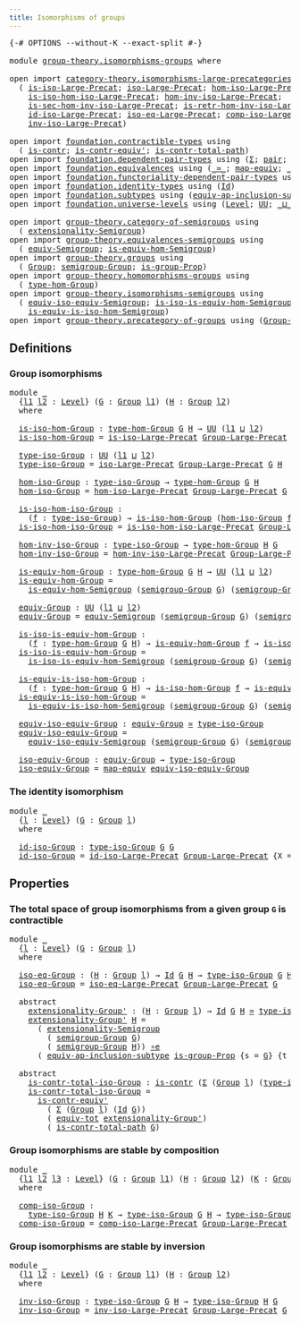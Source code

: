 ```yaml
---
title: Isomorphisms of groups
---
```


<pre class="Agda"><a id="48" class="Symbol">{-#</a> <a id="52" class="Keyword">OPTIONS</a> <a id="60" class="Pragma">--without-K</a> <a id="72" class="Pragma">--exact-split</a> <a id="86" class="Symbol">#-}</a>

<a id="91" class="Keyword">module</a> <a id="98" href="group-theory.isomorphisms-groups.html" class="Module">group-theory.isomorphisms-groups</a> <a id="131" class="Keyword">where</a>

<a id="138" class="Keyword">open</a> <a id="143" class="Keyword">import</a> <a id="150" href="category-theory.isomorphisms-large-precategories.html" class="Module">category-theory.isomorphisms-large-precategories</a> <a id="199" class="Keyword">using</a>
  <a id="207" class="Symbol">(</a> <a id="209" href="category-theory.isomorphisms-large-precategories.html#1258" class="Function">is-iso-Large-Precat</a><a id="228" class="Symbol">;</a> <a id="230" href="category-theory.isomorphisms-large-precategories.html#1884" class="Function">iso-Large-Precat</a><a id="246" class="Symbol">;</a> <a id="248" href="category-theory.isomorphisms-large-precategories.html#2030" class="Function">hom-iso-Large-Precat</a><a id="268" class="Symbol">;</a>
    <a id="274" href="category-theory.isomorphisms-large-precategories.html#2132" class="Function">is-iso-hom-iso-Large-Precat</a><a id="301" class="Symbol">;</a> <a id="303" href="category-theory.isomorphisms-large-precategories.html#2285" class="Function">hom-inv-iso-Large-Precat</a><a id="327" class="Symbol">;</a>
    <a id="333" href="category-theory.isomorphisms-large-precategories.html#2405" class="Function">is-sec-hom-inv-iso-Large-Precat</a><a id="364" class="Symbol">;</a> <a id="366" href="category-theory.isomorphisms-large-precategories.html#2657" class="Function">is-retr-hom-inv-iso-Large-Precat</a><a id="398" class="Symbol">;</a>
    <a id="404" href="category-theory.isomorphisms-large-precategories.html#3268" class="Function">id-iso-Large-Precat</a><a id="423" class="Symbol">;</a> <a id="425" href="category-theory.isomorphisms-large-precategories.html#3937" class="Function">iso-eq-Large-Precat</a><a id="444" class="Symbol">;</a> <a id="446" href="category-theory.isomorphisms-large-precategories.html#8955" class="Function">comp-iso-Large-Precat</a><a id="467" class="Symbol">;</a>
    <a id="473" href="category-theory.isomorphisms-large-precategories.html#10081" class="Function">inv-iso-Large-Precat</a><a id="493" class="Symbol">)</a>

<a id="496" class="Keyword">open</a> <a id="501" class="Keyword">import</a> <a id="508" href="foundation.contractible-types.html" class="Module">foundation.contractible-types</a> <a id="538" class="Keyword">using</a>
  <a id="546" class="Symbol">(</a> <a id="548" href="foundation-core.contractible-types.html#1006" class="Function">is-contr</a><a id="556" class="Symbol">;</a> <a id="558" href="foundation-core.contractible-types.html#3813" class="Function">is-contr-equiv&#39;</a><a id="573" class="Symbol">;</a> <a id="575" href="foundation-core.contractible-types.html#2046" class="Function">is-contr-total-path</a><a id="594" class="Symbol">)</a>
<a id="596" class="Keyword">open</a> <a id="601" class="Keyword">import</a> <a id="608" href="foundation.dependent-pair-types.html" class="Module">foundation.dependent-pair-types</a> <a id="640" class="Keyword">using</a> <a id="646" class="Symbol">(</a><a id="647" href="foundation-core.dependent-pair-types.html#515" class="Record">Σ</a><a id="648" class="Symbol">;</a> <a id="650" href="foundation-core.dependent-pair-types.html#588" class="InductiveConstructor">pair</a><a id="654" class="Symbol">;</a> <a id="656" href="foundation-core.dependent-pair-types.html#605" class="Field">pr1</a><a id="659" class="Symbol">;</a> <a id="661" href="foundation-core.dependent-pair-types.html#617" class="Field">pr2</a><a id="664" class="Symbol">)</a>
<a id="666" class="Keyword">open</a> <a id="671" class="Keyword">import</a> <a id="678" href="foundation.equivalences.html" class="Module">foundation.equivalences</a> <a id="702" class="Keyword">using</a> <a id="708" class="Symbol">(</a><a id="709" href="foundation-core.equivalences.html#1621" class="Function Operator">_≃_</a><a id="712" class="Symbol">;</a> <a id="714" href="foundation-core.equivalences.html#1821" class="Function">map-equiv</a><a id="723" class="Symbol">;</a> <a id="725" href="foundation-core.equivalences.html#7869" class="Function Operator">_∘e_</a><a id="729" class="Symbol">)</a>
<a id="731" class="Keyword">open</a> <a id="736" class="Keyword">import</a> <a id="743" href="foundation.functoriality-dependent-pair-types.html" class="Module">foundation.functoriality-dependent-pair-types</a> <a id="789" class="Keyword">using</a> <a id="795" class="Symbol">(</a><a id="796" href="foundation-core.functoriality-dependent-pair-types.html#7267" class="Function">equiv-tot</a><a id="805" class="Symbol">)</a>
<a id="807" class="Keyword">open</a> <a id="812" class="Keyword">import</a> <a id="819" href="foundation.identity-types.html" class="Module">foundation.identity-types</a> <a id="845" class="Keyword">using</a> <a id="851" class="Symbol">(</a><a id="852" href="foundation-core.identity-types.html#1767" class="Datatype">Id</a><a id="854" class="Symbol">)</a>
<a id="856" class="Keyword">open</a> <a id="861" class="Keyword">import</a> <a id="868" href="foundation.subtypes.html" class="Module">foundation.subtypes</a> <a id="888" class="Keyword">using</a> <a id="894" class="Symbol">(</a><a id="895" href="foundation-core.subtypes.html#4150" class="Function">equiv-ap-inclusion-subtype</a><a id="921" class="Symbol">)</a>
<a id="923" class="Keyword">open</a> <a id="928" class="Keyword">import</a> <a id="935" href="foundation.universe-levels.html" class="Module">foundation.universe-levels</a> <a id="962" class="Keyword">using</a> <a id="968" class="Symbol">(</a><a id="969" href="Agda.Primitive.html#597" class="Postulate">Level</a><a id="974" class="Symbol">;</a> <a id="976" href="foundation-core.universe-levels.html#235" class="Primitive">UU</a><a id="978" class="Symbol">;</a> <a id="980" href="Agda.Primitive.html#810" class="Primitive Operator">_⊔_</a><a id="983" class="Symbol">)</a>

<a id="986" class="Keyword">open</a> <a id="991" class="Keyword">import</a> <a id="998" href="group-theory.category-of-semigroups.html" class="Module">group-theory.category-of-semigroups</a> <a id="1034" class="Keyword">using</a>
  <a id="1042" class="Symbol">(</a> <a id="1044" href="group-theory.category-of-semigroups.html#1229" class="Function">extensionality-Semigroup</a><a id="1068" class="Symbol">)</a>
<a id="1070" class="Keyword">open</a> <a id="1075" class="Keyword">import</a> <a id="1082" href="group-theory.equivalences-semigroups.html" class="Module">group-theory.equivalences-semigroups</a> <a id="1119" class="Keyword">using</a>
  <a id="1127" class="Symbol">(</a> <a id="1129" href="group-theory.equivalences-semigroups.html#2072" class="Function">equiv-Semigroup</a><a id="1144" class="Symbol">;</a> <a id="1146" href="group-theory.equivalences-semigroups.html#2200" class="Function">is-equiv-hom-Semigroup</a><a id="1168" class="Symbol">)</a>
<a id="1170" class="Keyword">open</a> <a id="1175" class="Keyword">import</a> <a id="1182" href="group-theory.groups.html" class="Module">group-theory.groups</a> <a id="1202" class="Keyword">using</a>
  <a id="1210" class="Symbol">(</a> <a id="1212" href="group-theory.groups.html#2750" class="Function">Group</a><a id="1217" class="Symbol">;</a> <a id="1219" href="group-theory.groups.html#2872" class="Function">semigroup-Group</a><a id="1234" class="Symbol">;</a> <a id="1236" href="group-theory.groups.html#10692" class="Function">is-group-Prop</a><a id="1249" class="Symbol">)</a>
<a id="1251" class="Keyword">open</a> <a id="1256" class="Keyword">import</a> <a id="1263" href="group-theory.homomorphisms-groups.html" class="Module">group-theory.homomorphisms-groups</a> <a id="1297" class="Keyword">using</a>
  <a id="1305" class="Symbol">(</a> <a id="1307" href="group-theory.homomorphisms-groups.html#1635" class="Function">type-hom-Group</a><a id="1321" class="Symbol">)</a>
<a id="1323" class="Keyword">open</a> <a id="1328" class="Keyword">import</a> <a id="1335" href="group-theory.isomorphisms-semigroups.html" class="Module">group-theory.isomorphisms-semigroups</a> <a id="1372" class="Keyword">using</a>
  <a id="1380" class="Symbol">(</a> <a id="1382" href="group-theory.isomorphisms-semigroups.html#6268" class="Function">equiv-iso-equiv-Semigroup</a><a id="1407" class="Symbol">;</a> <a id="1409" href="group-theory.isomorphisms-semigroups.html#5239" class="Function">is-iso-is-equiv-hom-Semigroup</a><a id="1438" class="Symbol">;</a>
    <a id="1444" href="group-theory.isomorphisms-semigroups.html#5931" class="Function">is-equiv-is-iso-hom-Semigroup</a><a id="1473" class="Symbol">)</a>
<a id="1475" class="Keyword">open</a> <a id="1480" class="Keyword">import</a> <a id="1487" href="group-theory.precategory-of-groups.html" class="Module">group-theory.precategory-of-groups</a> <a id="1522" class="Keyword">using</a> <a id="1528" class="Symbol">(</a><a id="1529" href="group-theory.precategory-of-groups.html#747" class="Function">Group-Large-Precat</a><a id="1547" class="Symbol">)</a>
</pre>
## Definitions

### Group isomorphisms

<pre class="Agda"><a id="1602" class="Keyword">module</a> <a id="1609" href="group-theory.isomorphisms-groups.html#1609" class="Module">_</a>
  <a id="1613" class="Symbol">{</a><a id="1614" href="group-theory.isomorphisms-groups.html#1614" class="Bound">l1</a> <a id="1617" href="group-theory.isomorphisms-groups.html#1617" class="Bound">l2</a> <a id="1620" class="Symbol">:</a> <a id="1622" href="Agda.Primitive.html#597" class="Postulate">Level</a><a id="1627" class="Symbol">}</a> <a id="1629" class="Symbol">(</a><a id="1630" href="group-theory.isomorphisms-groups.html#1630" class="Bound">G</a> <a id="1632" class="Symbol">:</a> <a id="1634" href="group-theory.groups.html#2750" class="Function">Group</a> <a id="1640" href="group-theory.isomorphisms-groups.html#1614" class="Bound">l1</a><a id="1642" class="Symbol">)</a> <a id="1644" class="Symbol">(</a><a id="1645" href="group-theory.isomorphisms-groups.html#1645" class="Bound">H</a> <a id="1647" class="Symbol">:</a> <a id="1649" href="group-theory.groups.html#2750" class="Function">Group</a> <a id="1655" href="group-theory.isomorphisms-groups.html#1617" class="Bound">l2</a><a id="1657" class="Symbol">)</a>
  <a id="1661" class="Keyword">where</a>
  
  <a id="1672" href="group-theory.isomorphisms-groups.html#1672" class="Function">is-iso-hom-Group</a> <a id="1689" class="Symbol">:</a> <a id="1691" href="group-theory.homomorphisms-groups.html#1635" class="Function">type-hom-Group</a> <a id="1706" href="group-theory.isomorphisms-groups.html#1630" class="Bound">G</a> <a id="1708" href="group-theory.isomorphisms-groups.html#1645" class="Bound">H</a> <a id="1710" class="Symbol">→</a> <a id="1712" href="foundation-core.universe-levels.html#235" class="Primitive">UU</a> <a id="1715" class="Symbol">(</a><a id="1716" href="group-theory.isomorphisms-groups.html#1614" class="Bound">l1</a> <a id="1719" href="Agda.Primitive.html#810" class="Primitive Operator">⊔</a> <a id="1721" href="group-theory.isomorphisms-groups.html#1617" class="Bound">l2</a><a id="1723" class="Symbol">)</a>
  <a id="1727" href="group-theory.isomorphisms-groups.html#1672" class="Function">is-iso-hom-Group</a> <a id="1744" class="Symbol">=</a> <a id="1746" href="category-theory.isomorphisms-large-precategories.html#1258" class="Function">is-iso-Large-Precat</a> <a id="1766" href="group-theory.precategory-of-groups.html#747" class="Function">Group-Large-Precat</a> <a id="1785" class="Symbol">{</a><a id="1786" class="Argument">X</a> <a id="1788" class="Symbol">=</a> <a id="1790" href="group-theory.isomorphisms-groups.html#1630" class="Bound">G</a><a id="1791" class="Symbol">}</a> <a id="1793" class="Symbol">{</a><a id="1794" class="Argument">Y</a> <a id="1796" class="Symbol">=</a> <a id="1798" href="group-theory.isomorphisms-groups.html#1645" class="Bound">H</a><a id="1799" class="Symbol">}</a>

  <a id="1804" href="group-theory.isomorphisms-groups.html#1804" class="Function">type-iso-Group</a> <a id="1819" class="Symbol">:</a> <a id="1821" href="foundation-core.universe-levels.html#235" class="Primitive">UU</a> <a id="1824" class="Symbol">(</a><a id="1825" href="group-theory.isomorphisms-groups.html#1614" class="Bound">l1</a> <a id="1828" href="Agda.Primitive.html#810" class="Primitive Operator">⊔</a> <a id="1830" href="group-theory.isomorphisms-groups.html#1617" class="Bound">l2</a><a id="1832" class="Symbol">)</a>
  <a id="1836" href="group-theory.isomorphisms-groups.html#1804" class="Function">type-iso-Group</a> <a id="1851" class="Symbol">=</a> <a id="1853" href="category-theory.isomorphisms-large-precategories.html#1884" class="Function">iso-Large-Precat</a> <a id="1870" href="group-theory.precategory-of-groups.html#747" class="Function">Group-Large-Precat</a> <a id="1889" href="group-theory.isomorphisms-groups.html#1630" class="Bound">G</a> <a id="1891" href="group-theory.isomorphisms-groups.html#1645" class="Bound">H</a>

  <a id="1896" href="group-theory.isomorphisms-groups.html#1896" class="Function">hom-iso-Group</a> <a id="1910" class="Symbol">:</a> <a id="1912" href="group-theory.isomorphisms-groups.html#1804" class="Function">type-iso-Group</a> <a id="1927" class="Symbol">→</a> <a id="1929" href="group-theory.homomorphisms-groups.html#1635" class="Function">type-hom-Group</a> <a id="1944" href="group-theory.isomorphisms-groups.html#1630" class="Bound">G</a> <a id="1946" href="group-theory.isomorphisms-groups.html#1645" class="Bound">H</a>
  <a id="1950" href="group-theory.isomorphisms-groups.html#1896" class="Function">hom-iso-Group</a> <a id="1964" class="Symbol">=</a> <a id="1966" href="category-theory.isomorphisms-large-precategories.html#2030" class="Function">hom-iso-Large-Precat</a> <a id="1987" href="group-theory.precategory-of-groups.html#747" class="Function">Group-Large-Precat</a> <a id="2006" href="group-theory.isomorphisms-groups.html#1630" class="Bound">G</a> <a id="2008" href="group-theory.isomorphisms-groups.html#1645" class="Bound">H</a>

  <a id="2013" href="group-theory.isomorphisms-groups.html#2013" class="Function">is-iso-hom-iso-Group</a> <a id="2034" class="Symbol">:</a>
    <a id="2040" class="Symbol">(</a><a id="2041" href="group-theory.isomorphisms-groups.html#2041" class="Bound">f</a> <a id="2043" class="Symbol">:</a> <a id="2045" href="group-theory.isomorphisms-groups.html#1804" class="Function">type-iso-Group</a><a id="2059" class="Symbol">)</a> <a id="2061" class="Symbol">→</a> <a id="2063" href="group-theory.isomorphisms-groups.html#1672" class="Function">is-iso-hom-Group</a> <a id="2080" class="Symbol">(</a><a id="2081" href="group-theory.isomorphisms-groups.html#1896" class="Function">hom-iso-Group</a> <a id="2095" href="group-theory.isomorphisms-groups.html#2041" class="Bound">f</a><a id="2096" class="Symbol">)</a>
  <a id="2100" href="group-theory.isomorphisms-groups.html#2013" class="Function">is-iso-hom-iso-Group</a> <a id="2121" class="Symbol">=</a> <a id="2123" href="category-theory.isomorphisms-large-precategories.html#2132" class="Function">is-iso-hom-iso-Large-Precat</a> <a id="2151" href="group-theory.precategory-of-groups.html#747" class="Function">Group-Large-Precat</a> <a id="2170" href="group-theory.isomorphisms-groups.html#1630" class="Bound">G</a> <a id="2172" href="group-theory.isomorphisms-groups.html#1645" class="Bound">H</a>

  <a id="2177" href="group-theory.isomorphisms-groups.html#2177" class="Function">hom-inv-iso-Group</a> <a id="2195" class="Symbol">:</a> <a id="2197" href="group-theory.isomorphisms-groups.html#1804" class="Function">type-iso-Group</a> <a id="2212" class="Symbol">→</a> <a id="2214" href="group-theory.homomorphisms-groups.html#1635" class="Function">type-hom-Group</a> <a id="2229" href="group-theory.isomorphisms-groups.html#1645" class="Bound">H</a> <a id="2231" href="group-theory.isomorphisms-groups.html#1630" class="Bound">G</a>
  <a id="2235" href="group-theory.isomorphisms-groups.html#2177" class="Function">hom-inv-iso-Group</a> <a id="2253" class="Symbol">=</a> <a id="2255" href="category-theory.isomorphisms-large-precategories.html#2285" class="Function">hom-inv-iso-Large-Precat</a> <a id="2280" href="group-theory.precategory-of-groups.html#747" class="Function">Group-Large-Precat</a> <a id="2299" href="group-theory.isomorphisms-groups.html#1630" class="Bound">G</a> <a id="2301" href="group-theory.isomorphisms-groups.html#1645" class="Bound">H</a>

  <a id="2306" href="group-theory.isomorphisms-groups.html#2306" class="Function">is-equiv-hom-Group</a> <a id="2325" class="Symbol">:</a> <a id="2327" href="group-theory.homomorphisms-groups.html#1635" class="Function">type-hom-Group</a> <a id="2342" href="group-theory.isomorphisms-groups.html#1630" class="Bound">G</a> <a id="2344" href="group-theory.isomorphisms-groups.html#1645" class="Bound">H</a> <a id="2346" class="Symbol">→</a> <a id="2348" href="foundation-core.universe-levels.html#235" class="Primitive">UU</a> <a id="2351" class="Symbol">(</a><a id="2352" href="group-theory.isomorphisms-groups.html#1614" class="Bound">l1</a> <a id="2355" href="Agda.Primitive.html#810" class="Primitive Operator">⊔</a> <a id="2357" href="group-theory.isomorphisms-groups.html#1617" class="Bound">l2</a><a id="2359" class="Symbol">)</a>
  <a id="2363" href="group-theory.isomorphisms-groups.html#2306" class="Function">is-equiv-hom-Group</a> <a id="2382" class="Symbol">=</a>
    <a id="2388" href="group-theory.equivalences-semigroups.html#2200" class="Function">is-equiv-hom-Semigroup</a> <a id="2411" class="Symbol">(</a><a id="2412" href="group-theory.groups.html#2872" class="Function">semigroup-Group</a> <a id="2428" href="group-theory.isomorphisms-groups.html#1630" class="Bound">G</a><a id="2429" class="Symbol">)</a> <a id="2431" class="Symbol">(</a><a id="2432" href="group-theory.groups.html#2872" class="Function">semigroup-Group</a> <a id="2448" href="group-theory.isomorphisms-groups.html#1645" class="Bound">H</a><a id="2449" class="Symbol">)</a>

  <a id="2454" href="group-theory.isomorphisms-groups.html#2454" class="Function">equiv-Group</a> <a id="2466" class="Symbol">:</a> <a id="2468" href="foundation-core.universe-levels.html#235" class="Primitive">UU</a> <a id="2471" class="Symbol">(</a><a id="2472" href="group-theory.isomorphisms-groups.html#1614" class="Bound">l1</a> <a id="2475" href="Agda.Primitive.html#810" class="Primitive Operator">⊔</a> <a id="2477" href="group-theory.isomorphisms-groups.html#1617" class="Bound">l2</a><a id="2479" class="Symbol">)</a>
  <a id="2483" href="group-theory.isomorphisms-groups.html#2454" class="Function">equiv-Group</a> <a id="2495" class="Symbol">=</a> <a id="2497" href="group-theory.equivalences-semigroups.html#2072" class="Function">equiv-Semigroup</a> <a id="2513" class="Symbol">(</a><a id="2514" href="group-theory.groups.html#2872" class="Function">semigroup-Group</a> <a id="2530" href="group-theory.isomorphisms-groups.html#1630" class="Bound">G</a><a id="2531" class="Symbol">)</a> <a id="2533" class="Symbol">(</a><a id="2534" href="group-theory.groups.html#2872" class="Function">semigroup-Group</a> <a id="2550" href="group-theory.isomorphisms-groups.html#1645" class="Bound">H</a><a id="2551" class="Symbol">)</a>

  <a id="2556" href="group-theory.isomorphisms-groups.html#2556" class="Function">is-iso-is-equiv-hom-Group</a> <a id="2582" class="Symbol">:</a>
    <a id="2588" class="Symbol">(</a><a id="2589" href="group-theory.isomorphisms-groups.html#2589" class="Bound">f</a> <a id="2591" class="Symbol">:</a> <a id="2593" href="group-theory.homomorphisms-groups.html#1635" class="Function">type-hom-Group</a> <a id="2608" href="group-theory.isomorphisms-groups.html#1630" class="Bound">G</a> <a id="2610" href="group-theory.isomorphisms-groups.html#1645" class="Bound">H</a><a id="2611" class="Symbol">)</a> <a id="2613" class="Symbol">→</a> <a id="2615" href="group-theory.isomorphisms-groups.html#2306" class="Function">is-equiv-hom-Group</a> <a id="2634" href="group-theory.isomorphisms-groups.html#2589" class="Bound">f</a> <a id="2636" class="Symbol">→</a> <a id="2638" href="group-theory.isomorphisms-groups.html#1672" class="Function">is-iso-hom-Group</a> <a id="2655" href="group-theory.isomorphisms-groups.html#2589" class="Bound">f</a>
  <a id="2659" href="group-theory.isomorphisms-groups.html#2556" class="Function">is-iso-is-equiv-hom-Group</a> <a id="2685" class="Symbol">=</a>
    <a id="2691" href="group-theory.isomorphisms-semigroups.html#5239" class="Function">is-iso-is-equiv-hom-Semigroup</a> <a id="2721" class="Symbol">(</a><a id="2722" href="group-theory.groups.html#2872" class="Function">semigroup-Group</a> <a id="2738" href="group-theory.isomorphisms-groups.html#1630" class="Bound">G</a><a id="2739" class="Symbol">)</a> <a id="2741" class="Symbol">(</a><a id="2742" href="group-theory.groups.html#2872" class="Function">semigroup-Group</a> <a id="2758" href="group-theory.isomorphisms-groups.html#1645" class="Bound">H</a><a id="2759" class="Symbol">)</a>

  <a id="2764" href="group-theory.isomorphisms-groups.html#2764" class="Function">is-equiv-is-iso-hom-Group</a> <a id="2790" class="Symbol">:</a>
    <a id="2796" class="Symbol">(</a><a id="2797" href="group-theory.isomorphisms-groups.html#2797" class="Bound">f</a> <a id="2799" class="Symbol">:</a> <a id="2801" href="group-theory.homomorphisms-groups.html#1635" class="Function">type-hom-Group</a> <a id="2816" href="group-theory.isomorphisms-groups.html#1630" class="Bound">G</a> <a id="2818" href="group-theory.isomorphisms-groups.html#1645" class="Bound">H</a><a id="2819" class="Symbol">)</a> <a id="2821" class="Symbol">→</a> <a id="2823" href="group-theory.isomorphisms-groups.html#1672" class="Function">is-iso-hom-Group</a> <a id="2840" href="group-theory.isomorphisms-groups.html#2797" class="Bound">f</a> <a id="2842" class="Symbol">→</a> <a id="2844" href="group-theory.isomorphisms-groups.html#2306" class="Function">is-equiv-hom-Group</a> <a id="2863" href="group-theory.isomorphisms-groups.html#2797" class="Bound">f</a>
  <a id="2867" href="group-theory.isomorphisms-groups.html#2764" class="Function">is-equiv-is-iso-hom-Group</a> <a id="2893" class="Symbol">=</a>
    <a id="2899" href="group-theory.isomorphisms-semigroups.html#5931" class="Function">is-equiv-is-iso-hom-Semigroup</a> <a id="2929" class="Symbol">(</a><a id="2930" href="group-theory.groups.html#2872" class="Function">semigroup-Group</a> <a id="2946" href="group-theory.isomorphisms-groups.html#1630" class="Bound">G</a><a id="2947" class="Symbol">)</a> <a id="2949" class="Symbol">(</a><a id="2950" href="group-theory.groups.html#2872" class="Function">semigroup-Group</a> <a id="2966" href="group-theory.isomorphisms-groups.html#1645" class="Bound">H</a><a id="2967" class="Symbol">)</a>

  <a id="2972" href="group-theory.isomorphisms-groups.html#2972" class="Function">equiv-iso-equiv-Group</a> <a id="2994" class="Symbol">:</a> <a id="2996" href="group-theory.isomorphisms-groups.html#2454" class="Function">equiv-Group</a> <a id="3008" href="foundation-core.equivalences.html#1621" class="Function Operator">≃</a> <a id="3010" href="group-theory.isomorphisms-groups.html#1804" class="Function">type-iso-Group</a>
  <a id="3027" href="group-theory.isomorphisms-groups.html#2972" class="Function">equiv-iso-equiv-Group</a> <a id="3049" class="Symbol">=</a>
    <a id="3055" href="group-theory.isomorphisms-semigroups.html#6268" class="Function">equiv-iso-equiv-Semigroup</a> <a id="3081" class="Symbol">(</a><a id="3082" href="group-theory.groups.html#2872" class="Function">semigroup-Group</a> <a id="3098" href="group-theory.isomorphisms-groups.html#1630" class="Bound">G</a><a id="3099" class="Symbol">)</a> <a id="3101" class="Symbol">(</a><a id="3102" href="group-theory.groups.html#2872" class="Function">semigroup-Group</a> <a id="3118" href="group-theory.isomorphisms-groups.html#1645" class="Bound">H</a><a id="3119" class="Symbol">)</a>

  <a id="3124" href="group-theory.isomorphisms-groups.html#3124" class="Function">iso-equiv-Group</a> <a id="3140" class="Symbol">:</a> <a id="3142" href="group-theory.isomorphisms-groups.html#2454" class="Function">equiv-Group</a> <a id="3154" class="Symbol">→</a> <a id="3156" href="group-theory.isomorphisms-groups.html#1804" class="Function">type-iso-Group</a>
  <a id="3173" href="group-theory.isomorphisms-groups.html#3124" class="Function">iso-equiv-Group</a> <a id="3189" class="Symbol">=</a> <a id="3191" href="foundation-core.equivalences.html#1821" class="Function">map-equiv</a> <a id="3201" href="group-theory.isomorphisms-groups.html#2972" class="Function">equiv-iso-equiv-Group</a>
</pre>
### The identity isomorphism

<pre class="Agda"><a id="3266" class="Keyword">module</a> <a id="3273" href="group-theory.isomorphisms-groups.html#3273" class="Module">_</a>
  <a id="3277" class="Symbol">{</a><a id="3278" href="group-theory.isomorphisms-groups.html#3278" class="Bound">l</a> <a id="3280" class="Symbol">:</a> <a id="3282" href="Agda.Primitive.html#597" class="Postulate">Level</a><a id="3287" class="Symbol">}</a> <a id="3289" class="Symbol">(</a><a id="3290" href="group-theory.isomorphisms-groups.html#3290" class="Bound">G</a> <a id="3292" class="Symbol">:</a> <a id="3294" href="group-theory.groups.html#2750" class="Function">Group</a> <a id="3300" href="group-theory.isomorphisms-groups.html#3278" class="Bound">l</a><a id="3301" class="Symbol">)</a>
  <a id="3305" class="Keyword">where</a>

  <a id="3314" href="group-theory.isomorphisms-groups.html#3314" class="Function">id-iso-Group</a> <a id="3327" class="Symbol">:</a> <a id="3329" href="group-theory.isomorphisms-groups.html#1804" class="Function">type-iso-Group</a> <a id="3344" href="group-theory.isomorphisms-groups.html#3290" class="Bound">G</a> <a id="3346" href="group-theory.isomorphisms-groups.html#3290" class="Bound">G</a>
  <a id="3350" href="group-theory.isomorphisms-groups.html#3314" class="Function">id-iso-Group</a> <a id="3363" class="Symbol">=</a> <a id="3365" href="category-theory.isomorphisms-large-precategories.html#3268" class="Function">id-iso-Large-Precat</a> <a id="3385" href="group-theory.precategory-of-groups.html#747" class="Function">Group-Large-Precat</a> <a id="3404" class="Symbol">{</a><a id="3405" class="Argument">X</a> <a id="3407" class="Symbol">=</a> <a id="3409" href="group-theory.isomorphisms-groups.html#3290" class="Bound">G</a><a id="3410" class="Symbol">}</a>
</pre>
## Properties

### The total space of group isomorphisms from a given group `G` is contractible

<pre class="Agda"><a id="3522" class="Keyword">module</a> <a id="3529" href="group-theory.isomorphisms-groups.html#3529" class="Module">_</a>
  <a id="3533" class="Symbol">{</a><a id="3534" href="group-theory.isomorphisms-groups.html#3534" class="Bound">l</a> <a id="3536" class="Symbol">:</a> <a id="3538" href="Agda.Primitive.html#597" class="Postulate">Level</a><a id="3543" class="Symbol">}</a> <a id="3545" class="Symbol">(</a><a id="3546" href="group-theory.isomorphisms-groups.html#3546" class="Bound">G</a> <a id="3548" class="Symbol">:</a> <a id="3550" href="group-theory.groups.html#2750" class="Function">Group</a> <a id="3556" href="group-theory.isomorphisms-groups.html#3534" class="Bound">l</a><a id="3557" class="Symbol">)</a>
  <a id="3561" class="Keyword">where</a>

  <a id="3570" href="group-theory.isomorphisms-groups.html#3570" class="Function">iso-eq-Group</a> <a id="3583" class="Symbol">:</a> <a id="3585" class="Symbol">(</a><a id="3586" href="group-theory.isomorphisms-groups.html#3586" class="Bound">H</a> <a id="3588" class="Symbol">:</a> <a id="3590" href="group-theory.groups.html#2750" class="Function">Group</a> <a id="3596" href="group-theory.isomorphisms-groups.html#3534" class="Bound">l</a><a id="3597" class="Symbol">)</a> <a id="3599" class="Symbol">→</a> <a id="3601" href="foundation-core.identity-types.html#1767" class="Datatype">Id</a> <a id="3604" href="group-theory.isomorphisms-groups.html#3546" class="Bound">G</a> <a id="3606" href="group-theory.isomorphisms-groups.html#3586" class="Bound">H</a> <a id="3608" class="Symbol">→</a> <a id="3610" href="group-theory.isomorphisms-groups.html#1804" class="Function">type-iso-Group</a> <a id="3625" href="group-theory.isomorphisms-groups.html#3546" class="Bound">G</a> <a id="3627" href="group-theory.isomorphisms-groups.html#3586" class="Bound">H</a>
  <a id="3631" href="group-theory.isomorphisms-groups.html#3570" class="Function">iso-eq-Group</a> <a id="3644" class="Symbol">=</a> <a id="3646" href="category-theory.isomorphisms-large-precategories.html#3937" class="Function">iso-eq-Large-Precat</a> <a id="3666" href="group-theory.precategory-of-groups.html#747" class="Function">Group-Large-Precat</a> <a id="3685" href="group-theory.isomorphisms-groups.html#3546" class="Bound">G</a>

  <a id="3690" class="Keyword">abstract</a>
    <a id="3703" href="group-theory.isomorphisms-groups.html#3703" class="Function">extensionality-Group&#39;</a> <a id="3725" class="Symbol">:</a> <a id="3727" class="Symbol">(</a><a id="3728" href="group-theory.isomorphisms-groups.html#3728" class="Bound">H</a> <a id="3730" class="Symbol">:</a> <a id="3732" href="group-theory.groups.html#2750" class="Function">Group</a> <a id="3738" href="group-theory.isomorphisms-groups.html#3534" class="Bound">l</a><a id="3739" class="Symbol">)</a> <a id="3741" class="Symbol">→</a> <a id="3743" href="foundation-core.identity-types.html#1767" class="Datatype">Id</a> <a id="3746" href="group-theory.isomorphisms-groups.html#3546" class="Bound">G</a> <a id="3748" href="group-theory.isomorphisms-groups.html#3728" class="Bound">H</a> <a id="3750" href="foundation-core.equivalences.html#1621" class="Function Operator">≃</a> <a id="3752" href="group-theory.isomorphisms-groups.html#1804" class="Function">type-iso-Group</a> <a id="3767" href="group-theory.isomorphisms-groups.html#3546" class="Bound">G</a> <a id="3769" href="group-theory.isomorphisms-groups.html#3728" class="Bound">H</a>
    <a id="3775" href="group-theory.isomorphisms-groups.html#3703" class="Function">extensionality-Group&#39;</a> <a id="3797" href="group-theory.isomorphisms-groups.html#3797" class="Bound">H</a> <a id="3799" class="Symbol">=</a>
      <a id="3807" class="Symbol">(</a> <a id="3809" href="group-theory.category-of-semigroups.html#1229" class="Function">extensionality-Semigroup</a>
        <a id="3842" class="Symbol">(</a> <a id="3844" href="group-theory.groups.html#2872" class="Function">semigroup-Group</a> <a id="3860" href="group-theory.isomorphisms-groups.html#3546" class="Bound">G</a><a id="3861" class="Symbol">)</a>
        <a id="3871" class="Symbol">(</a> <a id="3873" href="group-theory.groups.html#2872" class="Function">semigroup-Group</a> <a id="3889" href="group-theory.isomorphisms-groups.html#3797" class="Bound">H</a><a id="3890" class="Symbol">))</a> <a id="3893" href="foundation-core.equivalences.html#7869" class="Function Operator">∘e</a>
      <a id="3902" class="Symbol">(</a> <a id="3904" href="foundation-core.subtypes.html#4150" class="Function">equiv-ap-inclusion-subtype</a> <a id="3931" href="group-theory.groups.html#10692" class="Function">is-group-Prop</a> <a id="3945" class="Symbol">{</a><a id="3946" class="Argument">s</a> <a id="3948" class="Symbol">=</a> <a id="3950" href="group-theory.isomorphisms-groups.html#3546" class="Bound">G</a><a id="3951" class="Symbol">}</a> <a id="3953" class="Symbol">{</a><a id="3954" class="Argument">t</a> <a id="3956" class="Symbol">=</a> <a id="3958" href="group-theory.isomorphisms-groups.html#3797" class="Bound">H</a><a id="3959" class="Symbol">})</a>

  <a id="3965" class="Keyword">abstract</a>
    <a id="3978" href="group-theory.isomorphisms-groups.html#3978" class="Function">is-contr-total-iso-Group</a> <a id="4003" class="Symbol">:</a> <a id="4005" href="foundation-core.contractible-types.html#1006" class="Function">is-contr</a> <a id="4014" class="Symbol">(</a><a id="4015" href="foundation-core.dependent-pair-types.html#515" class="Record">Σ</a> <a id="4017" class="Symbol">(</a><a id="4018" href="group-theory.groups.html#2750" class="Function">Group</a> <a id="4024" href="group-theory.isomorphisms-groups.html#3534" class="Bound">l</a><a id="4025" class="Symbol">)</a> <a id="4027" class="Symbol">(</a><a id="4028" href="group-theory.isomorphisms-groups.html#1804" class="Function">type-iso-Group</a> <a id="4043" href="group-theory.isomorphisms-groups.html#3546" class="Bound">G</a><a id="4044" class="Symbol">))</a>
    <a id="4051" href="group-theory.isomorphisms-groups.html#3978" class="Function">is-contr-total-iso-Group</a> <a id="4076" class="Symbol">=</a>
      <a id="4084" href="foundation-core.contractible-types.html#3813" class="Function">is-contr-equiv&#39;</a>
        <a id="4108" class="Symbol">(</a> <a id="4110" href="foundation-core.dependent-pair-types.html#515" class="Record">Σ</a> <a id="4112" class="Symbol">(</a><a id="4113" href="group-theory.groups.html#2750" class="Function">Group</a> <a id="4119" href="group-theory.isomorphisms-groups.html#3534" class="Bound">l</a><a id="4120" class="Symbol">)</a> <a id="4122" class="Symbol">(</a><a id="4123" href="foundation-core.identity-types.html#1767" class="Datatype">Id</a> <a id="4126" href="group-theory.isomorphisms-groups.html#3546" class="Bound">G</a><a id="4127" class="Symbol">))</a>
        <a id="4138" class="Symbol">(</a> <a id="4140" href="foundation-core.functoriality-dependent-pair-types.html#7267" class="Function">equiv-tot</a> <a id="4150" href="group-theory.isomorphisms-groups.html#3703" class="Function">extensionality-Group&#39;</a><a id="4171" class="Symbol">)</a>
        <a id="4181" class="Symbol">(</a> <a id="4183" href="foundation-core.contractible-types.html#2046" class="Function">is-contr-total-path</a> <a id="4203" href="group-theory.isomorphisms-groups.html#3546" class="Bound">G</a><a id="4204" class="Symbol">)</a>
</pre>
### Group isomorphisms are stable by composition

<pre class="Agda">
<a id="4270" class="Keyword">module</a> <a id="4277" href="group-theory.isomorphisms-groups.html#4277" class="Module">_</a>
  <a id="4281" class="Symbol">{</a><a id="4282" href="group-theory.isomorphisms-groups.html#4282" class="Bound">l1</a> <a id="4285" href="group-theory.isomorphisms-groups.html#4285" class="Bound">l2</a> <a id="4288" href="group-theory.isomorphisms-groups.html#4288" class="Bound">l3</a> <a id="4291" class="Symbol">:</a> <a id="4293" href="Agda.Primitive.html#597" class="Postulate">Level</a><a id="4298" class="Symbol">}</a> <a id="4300" class="Symbol">(</a><a id="4301" href="group-theory.isomorphisms-groups.html#4301" class="Bound">G</a> <a id="4303" class="Symbol">:</a> <a id="4305" href="group-theory.groups.html#2750" class="Function">Group</a> <a id="4311" href="group-theory.isomorphisms-groups.html#4282" class="Bound">l1</a><a id="4313" class="Symbol">)</a> <a id="4315" class="Symbol">(</a><a id="4316" href="group-theory.isomorphisms-groups.html#4316" class="Bound">H</a> <a id="4318" class="Symbol">:</a> <a id="4320" href="group-theory.groups.html#2750" class="Function">Group</a> <a id="4326" href="group-theory.isomorphisms-groups.html#4285" class="Bound">l2</a><a id="4328" class="Symbol">)</a> <a id="4330" class="Symbol">(</a><a id="4331" href="group-theory.isomorphisms-groups.html#4331" class="Bound">K</a> <a id="4333" class="Symbol">:</a> <a id="4335" href="group-theory.groups.html#2750" class="Function">Group</a> <a id="4341" href="group-theory.isomorphisms-groups.html#4288" class="Bound">l3</a><a id="4343" class="Symbol">)</a>
  <a id="4347" class="Keyword">where</a>

  <a id="4356" href="group-theory.isomorphisms-groups.html#4356" class="Function">comp-iso-Group</a> <a id="4371" class="Symbol">:</a>
    <a id="4377" href="group-theory.isomorphisms-groups.html#1804" class="Function">type-iso-Group</a> <a id="4392" href="group-theory.isomorphisms-groups.html#4316" class="Bound">H</a> <a id="4394" href="group-theory.isomorphisms-groups.html#4331" class="Bound">K</a> <a id="4396" class="Symbol">→</a> <a id="4398" href="group-theory.isomorphisms-groups.html#1804" class="Function">type-iso-Group</a> <a id="4413" href="group-theory.isomorphisms-groups.html#4301" class="Bound">G</a> <a id="4415" href="group-theory.isomorphisms-groups.html#4316" class="Bound">H</a> <a id="4417" class="Symbol">→</a> <a id="4419" href="group-theory.isomorphisms-groups.html#1804" class="Function">type-iso-Group</a> <a id="4434" href="group-theory.isomorphisms-groups.html#4301" class="Bound">G</a> <a id="4436" href="group-theory.isomorphisms-groups.html#4331" class="Bound">K</a>
  <a id="4440" href="group-theory.isomorphisms-groups.html#4356" class="Function">comp-iso-Group</a> <a id="4455" class="Symbol">=</a> <a id="4457" href="category-theory.isomorphisms-large-precategories.html#8955" class="Function">comp-iso-Large-Precat</a> <a id="4479" href="group-theory.precategory-of-groups.html#747" class="Function">Group-Large-Precat</a> <a id="4498" href="group-theory.isomorphisms-groups.html#4301" class="Bound">G</a> <a id="4500" href="group-theory.isomorphisms-groups.html#4316" class="Bound">H</a> <a id="4502" href="group-theory.isomorphisms-groups.html#4331" class="Bound">K</a>
</pre>
### Group isomorphisms are stable by inversion

<pre class="Agda">
<a id="4566" class="Keyword">module</a> <a id="4573" href="group-theory.isomorphisms-groups.html#4573" class="Module">_</a>
  <a id="4577" class="Symbol">{</a><a id="4578" href="group-theory.isomorphisms-groups.html#4578" class="Bound">l1</a> <a id="4581" href="group-theory.isomorphisms-groups.html#4581" class="Bound">l2</a> <a id="4584" class="Symbol">:</a> <a id="4586" href="Agda.Primitive.html#597" class="Postulate">Level</a><a id="4591" class="Symbol">}</a> <a id="4593" class="Symbol">(</a><a id="4594" href="group-theory.isomorphisms-groups.html#4594" class="Bound">G</a> <a id="4596" class="Symbol">:</a> <a id="4598" href="group-theory.groups.html#2750" class="Function">Group</a> <a id="4604" href="group-theory.isomorphisms-groups.html#4578" class="Bound">l1</a><a id="4606" class="Symbol">)</a> <a id="4608" class="Symbol">(</a><a id="4609" href="group-theory.isomorphisms-groups.html#4609" class="Bound">H</a> <a id="4611" class="Symbol">:</a> <a id="4613" href="group-theory.groups.html#2750" class="Function">Group</a> <a id="4619" href="group-theory.isomorphisms-groups.html#4581" class="Bound">l2</a><a id="4621" class="Symbol">)</a>
  <a id="4625" class="Keyword">where</a>

  <a id="4634" href="group-theory.isomorphisms-groups.html#4634" class="Function">inv-iso-Group</a> <a id="4648" class="Symbol">:</a> <a id="4650" href="group-theory.isomorphisms-groups.html#1804" class="Function">type-iso-Group</a> <a id="4665" href="group-theory.isomorphisms-groups.html#4594" class="Bound">G</a> <a id="4667" href="group-theory.isomorphisms-groups.html#4609" class="Bound">H</a> <a id="4669" class="Symbol">→</a> <a id="4671" href="group-theory.isomorphisms-groups.html#1804" class="Function">type-iso-Group</a> <a id="4686" href="group-theory.isomorphisms-groups.html#4609" class="Bound">H</a> <a id="4688" href="group-theory.isomorphisms-groups.html#4594" class="Bound">G</a>
  <a id="4692" href="group-theory.isomorphisms-groups.html#4634" class="Function">inv-iso-Group</a> <a id="4706" class="Symbol">=</a> <a id="4708" href="category-theory.isomorphisms-large-precategories.html#10081" class="Function">inv-iso-Large-Precat</a> <a id="4729" href="group-theory.precategory-of-groups.html#747" class="Function">Group-Large-Precat</a> <a id="4748" href="group-theory.isomorphisms-groups.html#4594" class="Bound">G</a> <a id="4750" href="group-theory.isomorphisms-groups.html#4609" class="Bound">H</a>
</pre>
